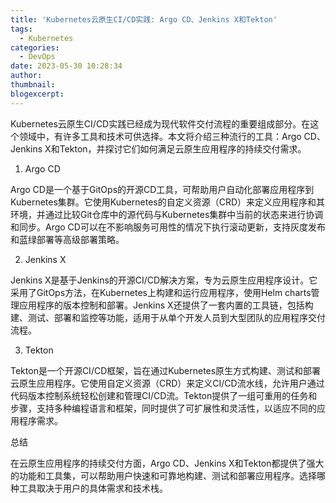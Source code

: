 ```yaml
---
title: 'Kubernetes云原生CI/CD实践: Argo CD、Jenkins X和Tekton'
tags:
  - Kubernetes
categories:
  - DevOps
date: 2023-05-30 10:28:34
author:
thumbnail:
blogexcerpt:
---
```

Kubernetes云原生CI/CD实践已经成为现代软件交付流程的重要组成部分。在这个领域中，有许多工具和技术可供选择。本文将介绍三种流行的工具：Argo CD、Jenkins X和Tekton，并探讨它们如何满足云原生应用程序的持续交付需求。

1. Argo CD

Argo CD是一个基于GitOps的开源CD工具，可帮助用户自动化部署应用程序到Kubernetes集群。它使用Kubernetes的自定义资源（CRD）来定义应用程序和其环境，并通过比较Git仓库中的源代码与Kubernetes集群中当前的状态来进行协调和同步。Argo CD可以在不影响服务可用性的情况下执行滚动更新，支持灰度发布和蓝绿部署等高级部署策略。

2. Jenkins X

Jenkins X是基于Jenkins的开源CI/CD解决方案，专为云原生应用程序设计。它采用了GitOps方法，在Kubernetes上构建和运行应用程序，使用Helm charts管理应用程序的版本控制和部署。Jenkins X还提供了一套内置的工具链，包括构建、测试、部署和监控等功能，适用于从单个开发人员到大型团队的应用程序交付流程。

3. Tekton

Tekton是一个开源CI/CD框架，旨在通过Kubernetes原生方式构建、测试和部署云原生应用程序。它使用自定义资源（CRD）来定义CI/CD流水线，允许用户通过代码版本控制系统轻松创建和管理CI/CD流。Tekton提供了一组可重用的任务和步骤，支持多种编程语言和框架，同时提供了可扩展性和灵活性，以适应不同的应用程序需求。

总结

在云原生应用程序的持续交付方面，Argo CD、Jenkins X和Tekton都提供了强大的功能和工具集，可以帮助用户快速和可靠地构建、测试和部署应用程序。选择哪种工具取决于用户的具体需求和技术栈。
